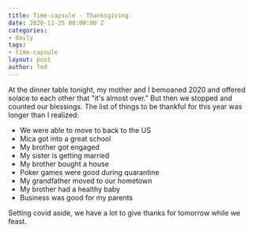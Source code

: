 ```yaml
---
title: Time-capsule - Thanksgiving
date: 2020-11-25 00:00:00 Z
categories:
- daily
tags:
- time-capsule
layout: post
author: Ted
---
```


At the dinner table tonight, my mother and I bemoaned 2020 and offered solace to each other that "it's almost over." But then we stopped and counted our blessings. The list of things to be thankful for this year was longer than I realized:
- We were able to move to back to the US
- Mica got into a great school 
- My brother got engaged
- My sister is getting married
- My brother bought a house
- Poker games were good during quarantine
- My grandfather moved to our hometown
- My brother had a healthy baby
- Business was good for my parents

Setting covid aside, we have a lot to give thanks for tomorrow while we feast. 
